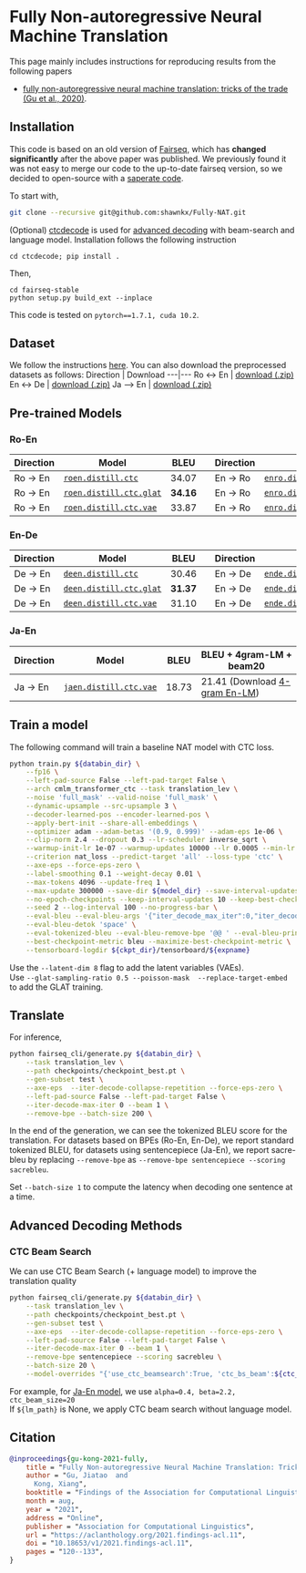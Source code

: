 # Fully Non-autoregressive Neural Machine Translation

This page mainly includes instructions for reproducing results from the following papers
* [fully non-autoregressive neural machine translation: tricks of the trade (Gu et al., 2020)](https://arxiv.org/abs/2012.15833).

## Installation
This code is based on an old version of [Fairseq](https://github.com/facebookresearch/fairseq), which has **changed significantly** after the above paper was published.
We previously found it was not easy to merge our code to the up-to-date fairseq version, so we decided to open-source with a [saperate code](/fairseq-stable).


To start with,
```bash
git clone --recursive git@github.com:shawnkx/Fully-NAT.git
```
(Optional) [ctcdecode](https://github.com/MultiPath/ctcdecode) is used for [advanced decoding](#advanced-decoding-methods) with beam-search and language model. Installation follows the following instruction
```
cd ctcdecode; pip install .
```
Then,
```
cd fairseq-stable
python setup.py build_ext --inplace
```
This code is tested on ```pytorch==1.7.1, cuda 10.2```.


## Dataset
We follow the instructions [here](https://github.com/facebookresearch/fairseq/blob/main/examples/nonautoregressive_translation/README.md).
You can also download the preprocessed datasets as follows:
Direction | Download
---|---
Ro <-> En | [download (.zip)](https://dl.fbaipublicfiles.com/nat/fully_nat/datasets/wmt16.ro-en.zip)
En <-> De | [download (.zip)](https://dl.fbaipublicfiles.com/nat/fully_nat/datasets/wmt14.en-de.zip)
Ja --> En | [download (.zip)](https://dl.fbaipublicfiles.com/nat/fully_nat/datasets/wmt20.ja-en.zip)

## Pre-trained Models
### Ro-En
Direction | Model | BLEU | | Direction | Model | BLEU 
---|---|---|---|---|---|---
Ro -> En | [`roen.distill.ctc`](https://dl.fbaipublicfiles.com/nat/fully_nat/models/roen_distill_ctc.pt) | 34.07 | |  En -> Ro | [`enro.distill.ctc`](https://dl.fbaipublicfiles.com/nat/fully_nat/models/enro_distill_ctc.pt)        | 33.41 
Ro -> En | [`roen.distill.ctc.glat`](https://dl.fbaipublicfiles.com/nat/fully_nat/models/roen_distill_ctc_glat.pt)   | <b>34.16</b> | | En -> Ro | [`enro.distill.ctc.glat` ](https://dl.fbaipublicfiles.com/nat/fully_nat/models/enro_distill_ctc_glat.pt)   | 33.71
Ro -> En | [`roen.distill.ctc.vae`](https://dl.fbaipublicfiles.com/nat/fully_nat/models/roen_distill_ctc_latent.pt) | 33.87 | | En -> Ro | [ `enro.distill.ctc.vae`](https://dl.fbaipublicfiles.com/nat/fully_nat/models/enro_distill_ctc_latent.pt) | <b>33.79</b>

### En-De
Direction | Model | BLEU | | Direction | Model | BLEU 
---|---|---|---|---|---|---
De -> En | [`deen.distill.ctc`](https://dl.fbaipublicfiles.com/nat/fully_nat/models/deen_distill_ctc.pt) | 30.46 | |  En -> De | [`ende.distill.ctc`](https://dl.fbaipublicfiles.com/nat/fully_nat/models/ende_distill_ctc.pt)        | 26.51
De -> En | [`deen.distill.ctc.glat`](https://dl.fbaipublicfiles.com/nat/fully_nat/models/deen_distill_ctc_glat.pt)   | <b>31.37</b> | | En -> De | [`ende.distill.ctc.glat` ](https://dl.fbaipublicfiles.com/nat/fully_nat/models/ende_distill_ctc_glat.pt)   | 27.20
De -> En | [`deen.distill.ctc.vae`](https://dl.fbaipublicfiles.com/nat/fully_nat/models/deen_distill_ctc_latent.pt) | 31.10 | | En -> De | [ `ende.distill.ctc.vae`](https://dl.fbaipublicfiles.com/nat/fully_nat/models/ende_distill_ctc_latent.pt) | <b>27.49</b>

### Ja-En
Direction | Model | BLEU | BLEU + 4gram-LM + beam20
---|---|---|---
Ja -> En |  [`jaen.distill.ctc.vae`](https://dl.fbaipublicfiles.com/nat/fully_nat/models/jaen_distill_ctc_latent.pt)  | 18.73 | 21.41 (Download [4-gram En-LM](https://dl.fbaipublicfiles.com/nat/fully_nat/models/jaen_distill_en_4gram.bin))


## Train a model
The following command will train a baseline NAT model with CTC loss.

```bash
python train.py ${databin_dir} \
    --fp16 \
    --left-pad-source False --left-pad-target False \
    --arch cmlm_transformer_ctc --task translation_lev \
    --noise 'full_mask' --valid-noise 'full_mask' \
    --dynamic-upsample --src-upsample 3 \
    --decoder-learned-pos --encoder-learned-pos \
    --apply-bert-init --share-all-embeddings \
    --optimizer adam --adam-betas '(0.9, 0.999)' --adam-eps 1e-06 \
    --clip-norm 2.4 --dropout 0.3 --lr-scheduler inverse_sqrt \
    --warmup-init-lr 1e-07 --warmup-updates 10000 --lr 0.0005 --min-lr 1e-09 \
    --criterion nat_loss --predict-target 'all' --loss-type 'ctc' \
    --axe-eps --force-eps-zero \
    --label-smoothing 0.1 --weight-decay 0.01 \
    --max-tokens 4096 --update-freq 1 \
    --max-update 300000 --save-dir ${model_dir} --save-interval-updates 5000 \
    --no-epoch-checkpoints --keep-interval-updates 10 --keep-best-checkpoints 5 \
    --seed 2 --log-interval 100 --no-progress-bar \
    --eval-bleu --eval-bleu-args '{"iter_decode_max_iter":0,"iter_decode_collapse_repetition":true}' \
    --eval-bleu-detok 'space' \
    --eval-tokenized-bleu --eval-bleu-remove-bpe '@@ ' --eval-bleu-print-samples \
    --best-checkpoint-metric bleu --maximize-best-checkpoint-metric \
    --tensorboard-logdir ${ckpt_dir}/tensorboard/${expname} 
```

Use the ```--latent-dim 8```  flag to add the latent variables (VAEs). <br>
Use ```--glat-sampling-ratio 0.5 --poisson-mask  --replace-target-embed``` to add the GLAT training.

## Translate
For inference, 
```bash
python fairseq_cli/generate.py ${databin_dir} \
    --task translation_lev \
    --path checkpoints/checkpoint_best.pt \
    --gen-subset test \
    --axe-eps  --iter-decode-collapse-repetition --force-eps-zero \
    --left-pad-source False --left-pad-target False \
    --iter-decode-max-iter 0 --beam 1 \
    --remove-bpe --batch-size 200 \
```
In the end of the generation, we can see the tokenized BLEU score for the translation.
For datasets based on BPEs (Ro-En, En-De), we report standard tokenized BLEU, for datasets using sentencepiece (Ja-En), 
we report sacre-bleu by replacing ```--remove-bpe``` as ```--remove-bpe sentencepiece --scoring sacrebleu```.

Set ```--batch-size 1``` to compute the latency when decoding one sentence at a time.


## Advanced Decoding Methods
### CTC Beam Search
We can use CTC Beam Search (+ language model) to improve the translation quality
```bash
python fairseq_cli/generate.py ${databin_dir} \
    --task translation_lev \
    --path checkpoints/checkpoint_best.pt \
    --gen-subset test \
    --axe-eps  --iter-decode-collapse-repetition --force-eps-zero \
    --left-pad-source False --left-pad-target False \
    --iter-decode-max-iter 0 --beam 1 \
    --remove-bpe sentencepiece --scoring sacrebleu \
    --batch-size 20 \
    --model-overrides "{'use_ctc_beamsearch':True, 'ctc_bs_beam':${ctc_beam_size}, 'ctc_bs_alpha':${alpha}, 'ctc_bs_beta':${beta}, 'ctc_bs_lm_path':'${lm_path}'}"
```
For example, for [Ja-En model](#ja-en), we use ```alpha=0.4, beta=2.2, ctc_beam_size=20```<br> 
If ```${lm_path}``` is None, we apply CTC beam search without language model.


## Citation
```bibtex
@inproceedings{gu-kong-2021-fully,
    title = "Fully Non-autoregressive Neural Machine Translation: Tricks of the Trade",
    author = "Gu, Jiatao  and
      Kong, Xiang",
    booktitle = "Findings of the Association for Computational Linguistics: ACL-IJCNLP 2021",
    month = aug,
    year = "2021",
    address = "Online",
    publisher = "Association for Computational Linguistics",
    url = "https://aclanthology.org/2021.findings-acl.11",
    doi = "10.18653/v1/2021.findings-acl.11",
    pages = "120--133",
}
```